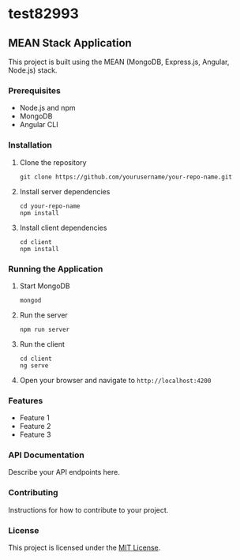 # test82993

## MEAN Stack Application

This project is built using the MEAN (MongoDB, Express.js, Angular, Node.js) stack.

### Prerequisites

- Node.js and npm
- MongoDB
- Angular CLI

### Installation

1. Clone the repository

   ```
   git clone https://github.com/yourusername/your-repo-name.git
   ```

2. Install server dependencies

   ```
   cd your-repo-name
   npm install
   ```

3. Install client dependencies
   ```
   cd client
   npm install
   ```

### Running the Application

1. Start MongoDB

   ```
   mongod
   ```

2. Run the server

   ```
   npm run server
   ```

3. Run the client

   ```
   cd client
   ng serve
   ```

4. Open your browser and navigate to `http://localhost:4200`

### Features

- Feature 1
- Feature 2
- Feature 3

### API Documentation

Describe your API endpoints here.

### Contributing

Instructions for how to contribute to your project.

### License

This project is licensed under the [MIT License](LICENSE).
